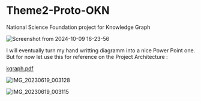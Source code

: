 # Theme2-Proto-OKN
National Science  Foundation project for Knowledge Graph

![Screenshot from 2024-10-09 16-23-56](https://github.com/user-attachments/assets/38351bb0-0bcd-4702-8cbe-ba3861f5c9a3)


I will eventually turn my hand writting diagramm into a nice Power Point one.
But for now let use this for reference on the Project Architecture :

[kgraph.pdf](https://github.com/user-attachments/files/17318156/kgraph.pdf)



![IMG_20230619_003128](https://github.com/user-attachments/assets/10eb388f-91dd-4231-b44e-347dfa6f04ab)


![IMG_20230619_003115](https://github.com/user-attachments/assets/a5458a35-4702-48f7-a148-99d6c794fa7f)
